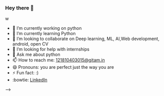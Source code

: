### Hey there 👋
w

- 🔭 I’m currently working on python
- 🌱 I’m currently learning Python
- 👯 I’m looking to collaborate on Deep learning, ML, AI,Web development, android, open CV
- 🤔 I’m looking for help with internships
- 💬 Ask me about python
- 📫 How to reach me: 121810403015@gitam.in
- 😄 Pronouns: you are perfect just the way you are
- ⚡ Fun fact: :)
- :bowtie:
[LinkedIn](https://www.linkedin.com/in/tanuja-dasari-1b187120a)

-->
